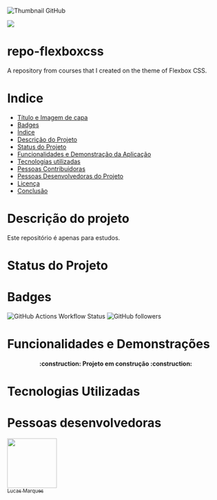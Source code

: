 ![Thumbnail GitHub](https://user-images.githubusercontent.com/8989346/123294187-ff901300-d4ea-11eb-963c-ac1561afac6f.png)


![](https://www.google.com/url?sa=i&url=https%3A%2F%2Facciojob.com%2Fblog%2Funtitled-19%2F&psig=AOvVaw2XpQ35xGvdAObcFKy_BX6e&ust=1706320393810000&source=images&cd=vfe&opi=89978449&ved=0CBIQjRxqFwoTCMDrtfn4-YMDFQAAAAAdAAAAABAD)

# repo-flexboxcss
A repository from courses that I created on the theme of Flexbox CSS.
# Indice
* [Título e Imagem de capa](#repo-flexboxcss)
* [Badges](#Badges)
* [Índice](#Indice)
* [Descrição do Projeto](#Descrição-do-projeto)
* [Status do Projeto](#Status-do-Projeto)
* [Funcionalidades e Demonstração da Aplicação](#Funcionalidades-e-Demonstrações)
* [Tecnologias utilizadas](#Tecnologias-Utilizadas)
* [Pessoas Contribuidoras](#pessoas-contribuidoras)
* [Pessoas Desenvolvedoras do Projeto](#Pessoas-desenvolvedoras)
* [Licença](#licença)
* [Conclusão](#conclusão)


# Descrição do projeto
Este repositório é apenas para estudos.

# Status do Projeto

# Badges
![GitHub Actions Workflow Status](https://img.shields.io/github/actions/workflow/status/:lucasmarquesdv/:repo/:workflow) ![GitHub followers](https://img.shields.io/github/followers/:lucasmarquesdv)

# Funcionalidades e Demonstrações
<h4 align="center"> 
    :construction:  Projeto em construção  :construction:
</h4>

# Tecnologias Utilizadas

# Pessoas desenvolvedoras
[<img loading="lazy" src="https://avatars.githubusercontent.com/u/104745874?v=4" width=115><br><sub>Lucas Marques</sub>](https://github.com/lucasmarquesdv)